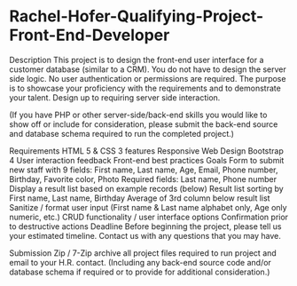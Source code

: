# Rachel-Hofer-Qualifying-Project-Front-End-Developer

Description
This project is to design the front-end user interface for a customer database (similar to a CRM). You do not have to design the server side logic. No user authentication or permissions are required. The purpose is to showcase your proficiency with the requirements and to demonstrate your talent. Design up to requiring server side interaction.

(If you have PHP or other server-side/back-end skills you would like to show off or include for consideration, please submit the back-end source and database schema required to run the completed project.)

Requirements
HTML 5 & CSS 3 features
Responsive Web Design
Bootstrap 4
User interaction feedback
Front-end best practices
Goals
Form to submit new staff with 9 fields: First name, Last name, Age, Email, Phone number, Birthday, Favorite color, Photo
Required fields: Last name, Phone number
Display a result list based on example records (below)
Result list sorting by First name, Last name, Birthday
Average of 3rd column below result list
Sanitize / format user input (First name & Last name alphabet only, Age only numeric, etc.)
CRUD functionality / user interface options
Confirmation prior to destructive actions
Deadline
Before beginning the project, please tell us your estimated timeline.​ Contact us with any questions that you may have.

Submission
Zip / 7-Zip archive all project files required to run project and email to your H.R. contact. 
(Including any back-end source code and/or database schema if required or to provide for additional consideration.)